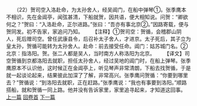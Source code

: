 　　（22）贺司空入洛赴命，为太孙舍人，经吴阊门，在船中弹琴①。张季鹰本不相识，先在金阊亭，闻弦甚清，下船就贺，因共语，便大相知说。问贺：“卿欲何之？”贺曰：“入洛赴命，正尔进路。”张曰：“吾亦有事北京②。”因路寄载，便与贺同发。初不告家，家追问乃知。
　　【注释】①贺司空：贺循，会稽郡山阴人，死后赠司空。曾任武康县令，后召补太子舍人，才进京。太子死后，其子立为皇太孙，贺循可能转为太孙舍人。赴命：前去接受任命。阊门：姑苏城门名。②北京：指洛阳。贺。张二人都是吴人，当时南方人称洛阳为北京。
　　【译文】司空贺循到京都洛阳去就职，担任太孙舍人，经过吴地的阊门时，在船上弹琴。张季鹰原本不认识他，这时候正在金阊亭上，听见琴声非常清朗，下船去找贺循，于是就一起谈论起来，结果彼此加深了了解，非常高兴。张季鹰问贺循：“你要到哪里去？”贺循说：“到洛阳去就职，正在赶路。”张季鹰说：“我也有事要到洛阳。”顺路搭船，就和贺循一同上路。他并没有告诉家里，家里追寻起来，才知道这回事。
<br>[上一篇](23_21) [回卷首](23_00) [下一篇](23_23)
